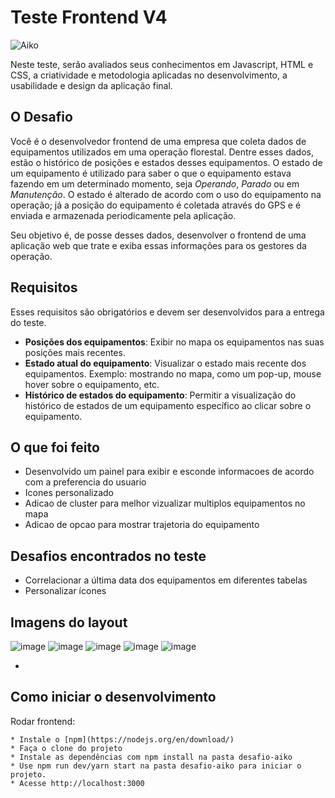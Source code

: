 # Teste Frontend V4

![Aiko](img/aiko.png)

Neste teste, serão avaliados seus conhecimentos em Javascript, HTML e CSS, a criatividade e metodologia aplicadas no desenvolvimento, a usabilidade e design da aplicação final.

## O Desafio

Você é o desenvolvedor frontend de uma empresa que coleta dados de equipamentos utilizados em uma operação florestal. Dentre esses dados, estão o histórico de posições e estados desses equipamentos. O estado de um equipamento é utilizado para saber o que o equipamento estava fazendo em um determinado momento, seja *Operando*, *Parado* ou em *Manutenção*. O estado é alterado de acordo com o uso do equipamento na operação; já a posição do equipamento é coletada através do GPS e é enviada e armazenada periodicamente pela aplicação.

Seu objetivo é, de posse desses dados, desenvolver o frontend de uma aplicação web que trate e exiba essas informações para os gestores da operação.

## Requisitos

Esses requisitos são obrigatórios e devem ser desenvolvidos para a entrega do teste.

* **Posições dos equipamentos**: Exibir no mapa os equipamentos nas suas posições mais recentes.
* **Estado atual do equipamento**: Visualizar o estado mais recente dos equipamentos. Exemplo: mostrando no mapa, como um pop-up, mouse hover sobre o equipamento, etc.
* **Histórico de estados do equipamento**: Permitir a visualização do histórico de estados de um equipamento específico ao clicar sobre o equipamento.

## O que foi feito
* Desenvolvido um painel para exibir e esconde informacoes de acordo com a preferencia do usuario
* Icones personalizado
* Adicao de cluster para melhor vizualizar multiplos equipamentos no mapa
* Adicao de opcao para mostrar trajetoria do equipamento

## Desafios encontrados no teste
* Correlacionar a última data dos equipamentos em diferentes tabelas
* Personalizar ícones

## Imagens do layout
![image](https://github.com/user-attachments/assets/8affd603-7a3b-4d9d-9d8c-0152c306b840)
![image](https://github.com/user-attachments/assets/184dcad3-e083-4574-9b97-83c768d648cb)
![image](https://github.com/user-attachments/assets/c20e0727-8bcb-4a05-9122-0591d8b81f4e)
![image](https://github.com/user-attachments/assets/1211ab88-be3e-43ff-9e6e-0e9d8dedd741)
![image](https://github.com/user-attachments/assets/697cc0af-ba5f-4b93-a9db-3d864a87d7f0)

* 
## Como iniciar o desenvolvimento

Rodar frontend:
```
* Instale o [npm](https://nodejs.org/en/download/)
* Faça o clone do projeto
* Instale as dependências com npm install na pasta desafio-aiko
* Use npm run dev/yarn start na pasta desafio-aiko para iniciar o projeto.
* Acesse http://localhost:3000
```

